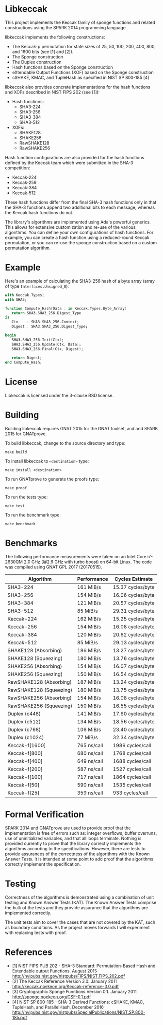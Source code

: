 # Libkeccak

This project implements the Keccak family of sponge functions and related
constructions using the SPARK 2014 programming language.

libkeccak implements the following constructions:

* The Keccak-p permutation for state sizes of 25, 50, 100, 200, 400, 800, and 1600 bits (see [1] and [2]).
* The Sponge construction
* The Duplex construction
* Hash functions based on the Sponge construction
* eXtendable Output Functions (XOF) based on the Sponge construction
* cSHAKE, KMAC, and TupleHash as specified in NIST SP 800-185 [4]

libkeccak also provides concrete implementations for the hash functions and
XOFs described in NIST FIPS 202 (see [1]):

* Hash functions:
  * SHA3-224
  * SHA3-256
  * SHA3-384
  * SHA3-512
* XOFs:
  * SHAKE128
  * SHAKE256
  * RawSHAKE128
  * RawSHAKE256

Hash function configurations are also provided for the hash functions defined by
the Keccak team which were submitted in the SHA-3 competition:

* Keccak-224
* Keccak-256
* Keccak-384
* Keccak-512

These hash functions differ from the final SHA-3 hash functions only in that the
SHA-3 functions append two additional bits to each message, whereas the Keccak
hash functions do not.

The library's algorithms are implemented using Ada's powerful generics. This
allows for extensive customization and re-use of the various algorithms. You
can define your own configurations of hash functions. For example, you can 
create a hash function using a reduced-round Keccak permutation, or you can
re-use the sponge construction based on a custom permutation algorithm.

# Example

Here's an example of calculating the SHA3-256 hash of a byte array (array of
type ``Interfaces.Unsigned_8``):

```Ada
with Keccak.Types;
with SHA3;

function Compute_Hash(Data : in Keccak.Types.Byte_Array)
   return SHA3.SHA3_256.Digest_Type
is
   Ctx    : SHA3.SHA3_256.Context;
   Digest : SHA3.SHA3_256.Digest_Type;

begin
   SHA3.SHA3_256.Init(Ctx);
   SHA3.SHA3_256.Update(Ctx, Data);
   SHA3.SHA3_256.Final(Ctx, Digest);
   
   return Digest;
end Compute_Hash;
```

# License

Libkeccak is licensed under the 3-clause BSD license.

# Building

Building libkeccak requires GNAT 2015 for the GNAT toolset, and and SPARK 2015
for GNATprove.

To build libkeccak, change to the source directory and type:
<pre><code>make build</code></pre>

To install libkeccak to ``<destination>`` type:
<pre><code>make install &lt;destination&gt;</code></pre>

To run GNATprove to generate the proofs type:
<pre><code>make proof</code></pre>

To run the tests type:
<pre><code>make test</code></pre>

To run the benchmark type:
<pre><code>make benchmark</code></pre>

# Benchmarks

The following performance measurements were taken on an Intel Core i7-2630QM
2.0 GHz (@2.6 GHz with turbo boost) on 64-bit Linux. The code was compiled using
GNAT GPL 2017 (20170515).

| Algorithm               | Performance |  Cycles Estimate  |
| ----------------------- | ----------- | ----------------- |
| SHA3-224                | 161 MiB/s   | 15.37 cycles/byte |
| SHA3-256                | 154 MiB/s   | 16.06 cycles/byte |
| SHA3-384                | 121 MiB/s   | 20.57 cycles/byte |
| SHA3-512                | 85 MiB/s    | 29.31 cycles/byte |
| Keccak-224              | 162 MiB/s   | 15.25 cycles/byte |
| Keccak-256              | 154 MiB/s   | 16.08 cycles/byte |
| Keccak-384              | 120 MiB/s   | 20.62 cycles/byte |
| Keccak-512              | 85 MiB/s    | 29.13 cycles/byte |
| SHAKE128 (Absorbing)    | 186 MiB/s   | 13.27 cycles/byte |
| SHAKE128 (Squeezing)    | 180 MiB/s   | 13.76 cycles/byte |
| SHAKE256 (Absorbing)    | 154 MiB/s   | 16.07 cycles/byte |
| SHAKE256 (Squeezing)    | 150 MiB/s   | 16.54 cycles/byte |
| RawSHAKE128 (Absorbing) | 187 MiB/s   | 13.24 cycles/byte |
| RawSHAKE128 (Squeezing) | 180 MiB/s   | 13.75 cycles/byte |
| RawSHAKE256 (Absorbing) | 154 MiB/s   | 16.08 cycles/byte |
| RawSHAKE256 (Squeezing) | 150 MiB/s   | 16.55 cycles/byte |
| Duplex (c448)           | 141 MiB/s   | 17.60 cycles/byte |
| Duplex (c512)           | 134 MiB/s   | 18.56 cycles/byte |
| Duplex (c768)           | 106 MiB/s   | 23.40 cycles/byte |
| Duplex (c1024)          | 77 MiB/s    | 32.34 cycles/byte |
| Keccak-f\[1600\]        | 765 ns/call | 1989 cycles/call  |
| Keccak-f\[800\]         | 680 ns/call | 1768 cycles/call  |
| Keccak-f\[400\]         | 649 ns/call | 1688 cycles/call  |
| Keccak-f\[200\]         | 587 ns/call | 1527 cycles/call  |
| Keccak-f\[100\]         | 717 ns/call | 1864 cycles/call  |
| Keccak-f\[50\]          | 590 ns/call | 1535 cycles/call  |
| Keccak-f\[25\]          | 359 ns/call | 933 cycles/call   |

# Formal Verification

SPARK 2014 and GNATprove are used to provide proof that the implementation is
free of errors such as: integer overflows, buffer overruns, use of
uninitialized variables, and that all loops terminate. Nothing is provided
currently to prove that the library correctly implements the algorithms
according to the specifications. However, there are tests to provide assurances
of the correctness of the algorithms with the Known Answer Tests. It is intended
at some point to add proof that the algorithms correctly implement the specification.

# Testing

Correctness of the algorithms is demonstrated using a combination of unit
testing and Known Answer Tests (KAT). The Known Answer Tests comprise the bulk
of the tests and they provide assurance that the algorithms are implemented
correctly.

The unit tests aim to cover the cases that are not covered by the KAT, such
as boundary conditions. As the project moves forwards I will experiment with
replacing tests with proof.

# References 

* [1] NIST FIPS PUB 202 - SHA-3 Standard: Permutation-Based Hash and Extendable
output Functions. August 2015 http://nvlpubs.nist.gov/nistpubs/FIPS/NIST.FIPS.202.pdf
* [2] The Keccak Reference Version 3.0. January 2011
http://keccak.noekeon.org/Keccak-reference-3.0.pdf
* [3] Cryptographic Sponge Functions Version 0.1. January 2011
http://sponge.noekeon.org/CSF-0.1.pdf
* [4] NIST SP 800-185 - SHA-3 Derived Functions: cSHAKE, KMAC, TupleHash, and ParallelHash. December 2016
http://nvlpubs.nist.gov/nistpubs/SpecialPublications/NIST.SP.800-185.pdf
